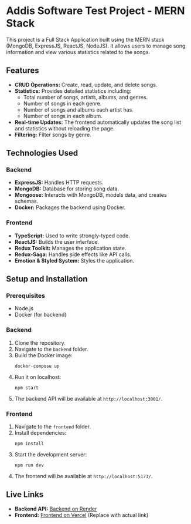 <h1>Addis Software Test Project - MERN Stack</h1>

<p>This project is a Full Stack Application built using the MERN stack (MongoDB, ExpressJS, ReactJS, NodeJS). It allows users to manage song information and view various statistics related to the songs.</p>

<h2>Features</h2>
<ul>
    <li><strong>CRUD Operations:</strong> Create, read, update, and delete songs.</li>
    <li><strong>Statistics:</strong> Provides detailed statistics including:
        <ul>
            <li>Total number of songs, artists, albums, and genres.</li>
            <li>Number of songs in each genre.</li>
            <li>Number of songs and albums each artist has.</li>
            <li>Number of songs in each album.</li>
        </ul>
    </li>
    <li><strong>Real-time Updates:</strong> The frontend automatically updates the song list and statistics without reloading the page.</li>
    <li><strong>Filtering:</strong> Filter songs by genre.</li>
</ul>

<h2>Technologies Used</h2>

<h3>Backend</h3>
<ul>
    <li><strong>ExpressJS:</strong> Handles HTTP requests.</li>
    <li><strong>MongoDB:</strong> Database for storing song data.</li>
    <li><strong>Mongoose:</strong> Interacts with MongoDB, models data, and creates schemas.</li>
    <li><strong>Docker:</strong> Packages the backend using Docker.</li>
</ul>

<h3>Frontend</h3>
<ul>
    <li><strong>TypeScript:</strong> Used to write strongly-typed code.</li>
    <li><strong>ReactJS:</strong> Builds the user interface.</li>
    <li><strong>Redux Toolkit:</strong> Manages the application state.</li>
    <li><strong>Redux-Saga:</strong> Handles side effects like API calls.</li>
    <li><strong>Emotion & Styled System:</strong> Styles the application.</li>
</ul>

<h2>Setup and Installation</h2>

<h3>Prerequisites</h3>
<ul>
    <li>Node.js</li>
    <li>Docker (for backend)</li>
</ul>

<h3>Backend</h3>
<ol>
    <li>Clone the repository.</li>
    <li>Navigate to the <code>backend</code> folder.</li>
    <li>Build the Docker image:
        <pre><code>docker-compose up</code></pre>
    </li>
   <li>Run it on localhost:
        <pre><code>npm start</code></pre>
    </li>
    <li>The backend API will be available at <code>http://localhost:3001/</code>.</li>
</ol>

<h3>Frontend</h3>
<ol>
    <li>Navigate to the <code>frontend</code> folder.</li>
    <li>Install dependencies:
        <pre><code>npm install</code></pre>
    </li>
    <li>Start the development server:
        <pre><code>npm run dev</code></pre>
    </li>
    <li>The frontend will be available at <code>http://localhost:5173/</code>.</li>
</ol>

<h2>Live Links</h2>
<ul>
    <li><strong>Backend API:</strong> <a href="https://addis-music-beki.onrender.com/api/songs">Backend on Render</a></li>
    <li><strong>Frontend:</strong> <a href="https://addis-music-nh4f2owbj-bereketzzs-projects.vercel.app/">Frontend on Vercel</a> (Replace with actual link)</li>
</ul>
